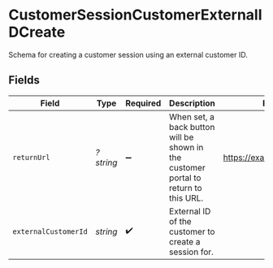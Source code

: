 # CustomerSessionCustomerExternalIDCreate

Schema for creating a customer session using an external customer ID.


## Fields

| Field                                                                               | Type                                                                                | Required                                                                            | Description                                                                         | Example                                                                             |
| ----------------------------------------------------------------------------------- | ----------------------------------------------------------------------------------- | ----------------------------------------------------------------------------------- | ----------------------------------------------------------------------------------- | ----------------------------------------------------------------------------------- |
| `returnUrl`                                                                         | *?string*                                                                           | :heavy_minus_sign:                                                                  | When set, a back button will be shown in the customer portal to return to this URL. | https://example.com/account                                                         |
| `externalCustomerId`                                                                | *string*                                                                            | :heavy_check_mark:                                                                  | External ID of the customer to create a session for.                                |                                                                                     |